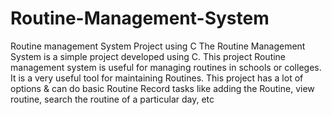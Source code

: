 # Routine-Management-System
Routine management System Project using C
The Routine Management System is a simple project developed using C. This project Routine management system is useful for managing routines in schools or colleges. It is a very
useful tool for maintaining Routines. This project has a lot of options & can do basic Routine Record tasks like adding the Routine, view routine, search the routine of a particular day, etc
